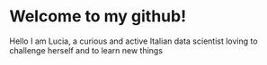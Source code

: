# Welcome to my github!
Hello I am Lucia, a curious and active Italian data scientist loving to challenge herself and to learn new things 
